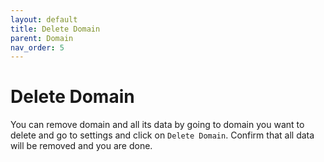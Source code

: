 ```yaml
---
layout: default
title: Delete Domain
parent: Domain
nav_order: 5
---
```


# Delete Domain

You can remove domain and all its data by going to domain you want to delete and go to settings and click on `Delete Domain`. Confirm that all data will be removed and you are done.
